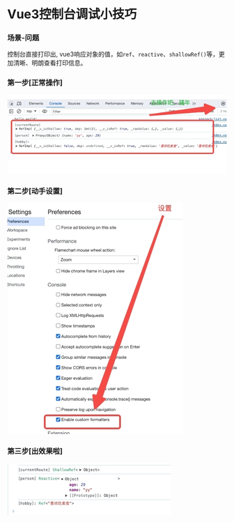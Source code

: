 # Vue3控制台调试小技巧

### 场景-问题
控制台直接打印出, vue3响应对象的值，如`ref`、`reactive`、`shallowRef()`等，更加清晰、明朗查看打印信息。

### 第一步[正常操作]
![第一步](../assets/ref_01.jpeg)

### 第二步[动手设置]
![第二步](../assets/ref_02.jpeg)

### 第三步[出效果啦]
![第三步](../assets/ref_03.jpeg)


